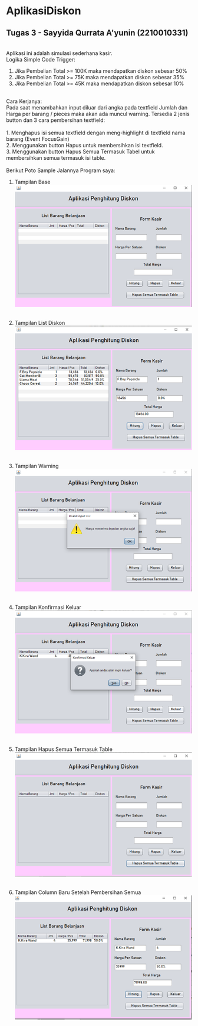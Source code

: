 # AplikasiDiskon
 Tugas 3 - Sayyida Qurrata A'yunin (2210010331)
---
<br> Aplikasi ini adalah simulasi sederhana kasir. <br>
Logika Simple Code Trigger: <br>
1. Jika Pembelian Total >= 100K maka mendapatkan diskon sebesar 50% <br>
2. Jika Pembelian Total >= 75K maka mendapatkan diskon sebesar 35% <br>
3. Jika Pembelian Total >= 45K maka mendapatkan diskon sebesar 10% <br>
<br>
Cara Kerjanya:<br>
Pada saat menambahkan input diluar dari angka pada textfield Jumlah dan Harga per barang / pieces maka akan ada muncul warning.
Tersedia 2 jenis button dan 3 cara pembersihan textfield: <br><br>
1. Menghapus isi semua textfield dengan meng-highlight di textfield nama barang (Event FocusGain)<br>
2. Menggunakan button Hapus untuk membersihkan isi textfield. <br>
3. Menggunakan button Hapus Semua Termasuk Tabel untuk membersihkan semua termasuk isi table. <br>
<br>
Berikut Poto Sample Jalannya Program saya:<br>

1. Tampilan Base<br>
![App Screenshot](https://github.com/QorryNezt/AplikasiPerhitunganDiskon/blob/main/sample%20pics/Base.png?raw=true)<br><br>

2. Tampilan List Diskon<br>
![App Screenshot](https://github.com/QorryNezt/AplikasiPerhitunganDiskon/blob/main/sample%20pics/Diskon_List.png?raw=true)<br><br>

3. Tampilan Warning<br>
![App Screenshot](https://github.com/QorryNezt/AplikasiPerhitunganDiskon/blob/main/sample%20pics/Warn.png?raw=true)<br><br>

4. Tampilan Konfirmasi Keluar<br>
![App Screenshot](https://github.com/QorryNezt/AplikasiPerhitunganDiskon/blob/main/sample%20pics/Quit.png?raw=true)<br><br>

5. Tampilan Hapus Semua Termasuk Table<br>
![App Screenshot](https://github.com/QorryNezt/AplikasiPerhitunganDiskon/blob/main/sample%20pics/ClearAll.png?raw=true)<br><br>

6. Tampilan Column Baru Setelah Pembersihan Semua<br>
![App Screenshot](https://github.com/QorryNezt/AplikasiPerhitunganDiskon/blob/main/sample%20pics/NewColumn.png?raw=true)<br>
